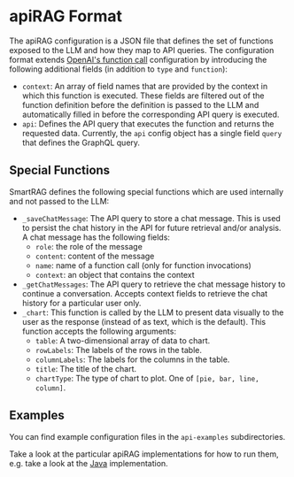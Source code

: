# apiRAG Format

The apiRAG configuration is a JSON file that defines the set of functions exposed to the LLM and how they map to API queries. The configuration format extends [OpenAI's function call](https://platform.openai.com/docs/guides/function-calling) configuration by introducing the following additional fields (in addition to `type` and `function`):

* `context`: An array of field names that are provided by the context in which this function is executed. These fields are filtered out of the function definition before the definition is passed to the LLM and automatically filled in before the corresponding API query is executed.
* `api`: Defines the API query that executes the function and returns the requested data. Currently, the `api` config object has a single field `query` that defines the GraphQL query.

## Special Functions

SmartRAG defines the following special functions which are used internally and not passed to the LLM:

* `_saveChatMessage`: The API query to store a chat message. This is used to persist the chat history in the API for future retrieval and/or analysis. A chat message has the following fields:
  * `role`: the role of the message
  * `content`: content of the message
  * `name`: name of a function call (only for function invocations)
  * `context`: an object that contains the context
* `_getChatMessages`: The API query to retrieve the chat message history to continue a conversation. Accepts context fields to retrieve the chat history for a particular user only.
* `_chart`: This function is called by the LLM to present data visually to the user as the response (instead of as text, which is the default). This function accepts the following arguments:
  * `table`: A two-dimensional array of data to chart.
  * `rowLabels`: The labels of the rows in the table.
  * `columnLabels`: The labels for the columns in the table.
  * `title`: The title of the chart.
  * `chartType`: The type of chart to plot. One of  `[pie, bar, line, column]`.


## Examples

You can find example configuration files in the `api-examples` subdirectories.

Take a look at the particular apiRAG implementations for how to run them, e.g. take a look at the [Java](java/) implementation.